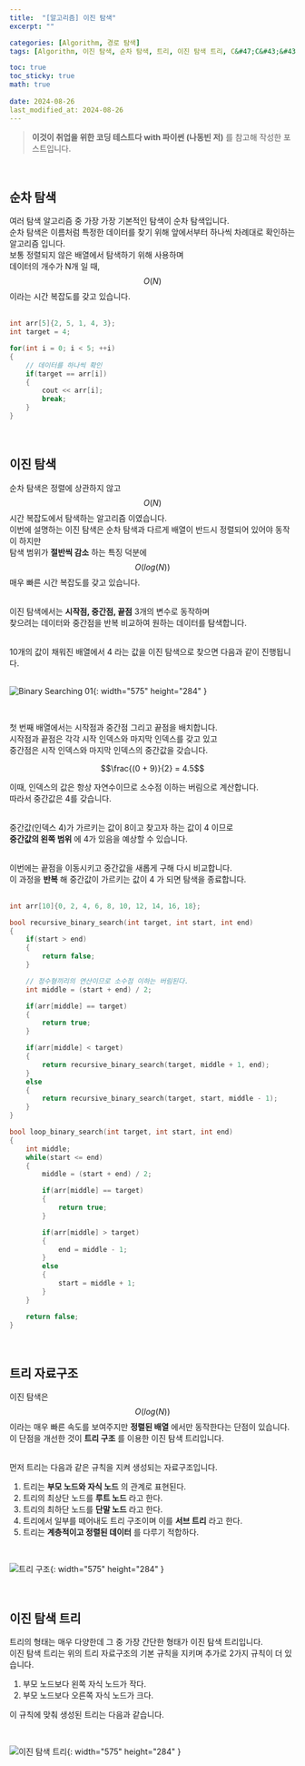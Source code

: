```yaml
---
title:  "[알고리즘] 이진 탐색"
excerpt: ""

categories: [Algorithm, 경로 탐색]
tags: [Algorithm, 이진 탐색, 순차 탐색, 트리, 이진 탐색 트리, C&#47;C&#43;&#43;]

toc: true
toc_sticky: true
math: true
 
date: 2024-08-26
last_modified_at: 2024-08-26
---
```


> **이것이 취업을 위한 코딩 테스트다 with 파이썬 (나동빈 저)** 를 참고해 작성한 포스트입니다.

<br/>

## 순차 탐색

여러 탐색 알고리즘 중 가장 가장 기본적인 탐색이 순차 탐색입니다.  
순차 탐색은 이름처럼 특정한 데이터를 찾기 위해 앞에서부터 하나씩 차례대로 확인하는 알고리즘 입니다.  
보통 정렬되지 않은 배열에서 탐색하기 위해 사용하며  
데이터의 개수가 N개 일 때, $$O(N)$$ 이라는 시간 복잡도를 갖고 있습니다.  
<br/>

```c++
int arr[5]{2, 5, 1, 4, 3};
int target = 4;

for(int i = 0; i < 5; ++i)
{
    // 데이터를 하나씩 확인
    if(target == arr[i])
    {
        cout << arr[i];
        break;
    }
}
```

<br/>

## 이진 탐색

순차 탐색은 정렬에 상관하지 않고 $$O(N)$$ 시간 복잡도에서 탐색하는 알고리즘 이였습니다.  
이번에 설명하는 이진 탐색은 순차 탐색과 다르게 배열이 반드시 정렬되어 있어야 동작이 하지만  
탐색 범위가 **절반씩 감소** 하는 특징 덕분에 $$O(log(N))$$ 매우 빠른 시간 복잡도를 갖고 있습니다.  
<br/>

이진 탐색에서는 **시작점, 중간점, 끝점** 3개의 변수로 동작하며  
찾으려는 데이터와 중간점을 반복 비교하여 원하는 데이터를 탐색합니다.  
<br/>

10개의 값이 채워진 배열에서 4 라는 값을 이진 탐색으로 찾으면 다음과 같이 진행됩니다.  
<br/>

![Binary Searching 01](/assets/img/Algorithm/Binary_Search_01.png){: width="575" height="284" }  

<br/>

첫 번째 배열에서는 시작점과 중간점 그리고 끝점을 배치합니다.  
시작점과 끝점은 각각 시작 인덱스와 마지막 인덱스를 갖고 있고  
중간점은 시작 인덱스와 마지막 인덱스의 중간값을 갖습니다.  

$$\frac{(0 + 9)}{2} = 4.5$$

이때, 인덱스의 값은 항상 자연수이므로 소수점 이하는 버림으로 계산합니다.  
따라서 중간값은 4를 갖습니다.  
<br/>

중간값(인덱스 4)가 가르키는 값이 8이고 찾고자 하는 값이 4 이므로  
**중간값의 왼쪽 범위** 에 4가 있음을 예상할 수 있습니다.  
<br/>

이번에는 끝점을 이동시키고 중간값을 새롭게 구해 다시 비교합니다.  
이 과정을 **반복** 해 중간값이 가르키는 값이 4 가 되면 탐색을 종료합니다.  
<br/>

```c++
int arr[10]{0, 2, 4, 6, 8, 10, 12, 14, 16, 18};

bool recursive_binary_search(int target, int start, int end)
{
    if(start > end)
    {
        return false;
    }

    // 정수형끼리의 연산이므로 소수점 이하는 버림된다.
    int middle = (start + end) / 2;

    if(arr[middle] == target)
    {
        return true;
    }

    if(arr[middle] < target)
    {
        return recursive_binary_search(target, middle + 1, end);
    }
    else
    {
        return recursive_binary_search(target, start, middle - 1);
    }
}

bool loop_binary_search(int target, int start, int end)
{
    int middle;
    while(start <= end)
    {
        middle = (start + end) / 2;

        if(arr[middle] == target)
        {
            return true;
        }

        if(arr[middle] > target)
        {
            end = middle - 1;
        }
        else
        {
            start = middle + 1;
        }
    }

    return false;
}
```

<br/>

## 트리 자료구조

이진 탐색은 $$O(log(N))$$ 이라는 매우 빠른 속도를 보여주지만 **정렬된 배열** 에서만 동작한다는 단점이 있습니다.  
이 단점을 개선한 것이 **트리 구조** 를 이용한 이진 탐색 트리입니다.  
<br/>

먼저 트리는 다음과 같은 규칙을 지켜 생성되는 자료구조입니다.  

1. 트리는 **부모 노드와 자식 노드** 의 관계로 표현된다.  
2. 트리의 최상단 노드를 **루트 노드** 라고 한다.  
3. 트리의 최하단 노드를 **단말 노드** 라고 한다.  
4. 트리에서 일부를 떼어내도 트리 구조이며 이를 **서브 트리** 라고 한다.  
5. 트리는 **계층적이고 정렬된 데이터** 를 다루기 적합하다.  

<br/>

![트리 구조](/assets/img/Algorithm/Tree_01.png){: width="575" height="284" }  

<br/>

## 이진 탐색 트리

트리의 형태는 매우 다양한데 그 중 가장 간단한 형태가 이진 탐색 트리입니다.  
이진 탐색 트리는 위의 트리 자료구조의 기본 규칙을 지키며 추가로 2가지 규칙이 더 있습니다.  

1. 부모 노드보다 왼쪽 자식 노드가 작다.  
2. 부모 노드보다 오른쪽 자식 노드가 크다.  

이 규칙에 맞춰 생성된 트리는 다음과 같습니다.  

<br/>

![이진 탐색 트리](/assets/img/Algorithm/Binary_Search_Tree.png){: width="575" height="284" }  

<br/>
